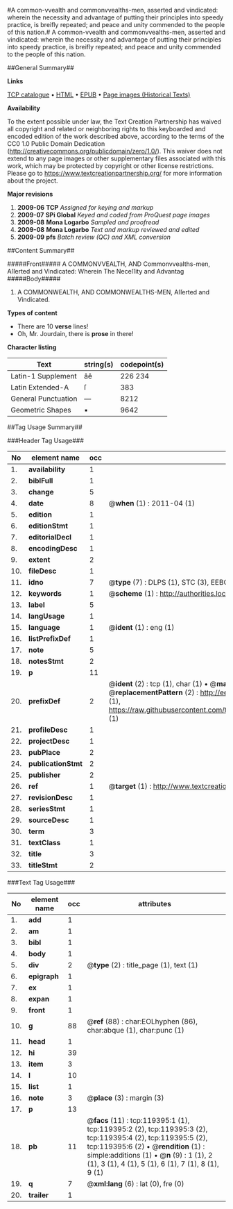 #A common-vvealth and commonvvealths-men, asserted and vindicated: wherein the necessity and advantage of putting their principles into speedy practice, is breifly repeated; and peace and unity commended to the people of this nation.#
A common-vvealth and commonvvealths-men, asserted and vindicated: wherein the necessity and advantage of putting their principles into speedy practice, is breifly repeated; and peace and unity commended to the people of this nation.

##General Summary##

**Links**

[TCP catalogue](http://www.ota.ox.ac.uk/tcp/)  • 
[HTML](http://tei.it.ox.ac.uk/tcp/Texts-HTML/free/A80/A80252.html)  • 
[EPUB](http://tei.it.ox.ac.uk/tcp/Texts-EPUB/free/A80/A80252.epub) • 
[Page images (Historical Texts)](https://historicaltexts.jisc.ac.uk/eebo-99867105e)

**Availability**

To the extent possible under law, the Text Creation Partnership has waived all copyright and related or neighboring rights to this keyboarded and encoded edition of the work described above, according to the terms of the CC0 1.0 Public Domain Dedication (http://creativecommons.org/publicdomain/zero/1.0/). This waiver does not extend to any page images or other supplementary files associated with this work, which may be protected by copyright or other license restrictions. Please go to https://www.textcreationpartnership.org/ for more information about the project.

**Major revisions**

1. __2009-06__ __TCP__ *Assigned for keying and markup*
1. __2009-07__ __SPi Global__ *Keyed and coded from ProQuest page images*
1. __2009-08__ __Mona Logarbo__ *Sampled and proofread*
1. __2009-08__ __Mona Logarbo__ *Text and markup reviewed and edited*
1. __2009-09__ __pfs__ *Batch review (QC) and XML conversion*

##Content Summary##

#####Front#####
A COMMONVVEALTH, AND Commonvvealths-men, Aſſerted and Vindicated: Wherein The Neceſſity and Advantag
#####Body#####

1. A COMMONWEALTH, AND COMMONWEALTHS-MEN, Aſſerted and Vindicated.

**Types of content**

  * There are 10 **verse** lines!
  * Oh, Mr. Jourdain, there is **prose** in there!

**Character listing**


|Text|string(s)|codepoint(s)|
|---|---|---|
|Latin-1 Supplement|âê|226 234|
|Latin Extended-A|ſ|383|
|General Punctuation|—|8212|
|Geometric Shapes|▪|9642|

##Tag Usage Summary##

###Header Tag Usage###

|No|element name|occ|attributes|
|---|---|---|---|
|1.|__availability__|1||
|2.|__biblFull__|1||
|3.|__change__|5||
|4.|__date__|8| @__when__ (1) : 2011-04 (1)|
|5.|__edition__|1||
|6.|__editionStmt__|1||
|7.|__editorialDecl__|1||
|8.|__encodingDesc__|1||
|9.|__extent__|2||
|10.|__fileDesc__|1||
|11.|__idno__|7| @__type__ (7) : DLPS (1), STC (3), EEBO-CITATION (1), PROQUEST (1), VID (1)|
|12.|__keywords__|1| @__scheme__ (1) : http://authorities.loc.gov/ (1)|
|13.|__label__|5||
|14.|__langUsage__|1||
|15.|__language__|1| @__ident__ (1) : eng (1)|
|16.|__listPrefixDef__|1||
|17.|__note__|5||
|18.|__notesStmt__|2||
|19.|__p__|11||
|20.|__prefixDef__|2| @__ident__ (2) : tcp (1), char (1)  •  @__matchPattern__ (2) : ([0-9\-]+):([0-9IVX]+) (1), (.+) (1)  •  @__replacementPattern__ (2) : http://eebo.chadwyck.com/downloadtiff?vid=$1&page=$2 (1), https://raw.githubusercontent.com/textcreationpartnership/Texts/master/tcpchars.xml#$1 (1)|
|21.|__profileDesc__|1||
|22.|__projectDesc__|1||
|23.|__pubPlace__|2||
|24.|__publicationStmt__|2||
|25.|__publisher__|2||
|26.|__ref__|1| @__target__ (1) : http://www.textcreationpartnership.org/docs/. (1)|
|27.|__revisionDesc__|1||
|28.|__seriesStmt__|1||
|29.|__sourceDesc__|1||
|30.|__term__|3||
|31.|__textClass__|1||
|32.|__title__|3||
|33.|__titleStmt__|2||


###Text Tag Usage###

|No|element name|occ|attributes|
|---|---|---|---|
|1.|__add__|1||
|2.|__am__|1||
|3.|__bibl__|1||
|4.|__body__|1||
|5.|__div__|2| @__type__ (2) : title_page (1), text (1)|
|6.|__epigraph__|1||
|7.|__ex__|1||
|8.|__expan__|1||
|9.|__front__|1||
|10.|__g__|88| @__ref__ (88) : char:EOLhyphen (86), char:abque (1), char:punc (1)|
|11.|__head__|1||
|12.|__hi__|39||
|13.|__item__|3||
|14.|__l__|10||
|15.|__list__|1||
|16.|__note__|3| @__place__ (3) : margin (3)|
|17.|__p__|13||
|18.|__pb__|11| @__facs__ (11) : tcp:119395:1 (1), tcp:119395:2 (2), tcp:119395:3 (2), tcp:119395:4 (2), tcp:119395:5 (2), tcp:119395:6 (2)  •  @__rendition__ (1) : simple:additions (1)  •  @__n__ (9) : 1 (1), 2 (1), 3 (1), 4 (1), 5 (1), 6 (1), 7 (1), 8 (1), 9 (1)|
|19.|__q__|7| @__xml:lang__ (6) : lat (0), fre (0)|
|20.|__trailer__|1||
